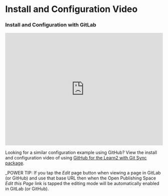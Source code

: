# Install and Configuration Video

### Install and Configuration with GitLab
<iframe width="100%" height="360" src="https://www.youtube.com/embed/T4mzYHV2Rsk" frameborder="0" allow="accelerometer; autoplay; encrypted-media; gyroscope; picture-in-picture" allowfullscreen></iframe>

Looking for a similar configuration example using GitHub? View the install and configuration video of using [GitHub for the Learn2 with Git Sync package](/learn2withgitsync/install-configure-video).

_POWER TIP: If you tap the *Edit* page button when viewing a page in GitLab (or GitHub) and use that base URL then when the Open Publishing Space *Edit this Page* link is tapped the editing mode will be automatically enabled in GitLab (or GitHub).
